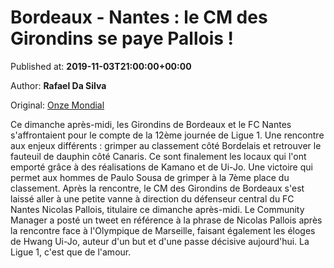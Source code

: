 
# Bordeaux - Nantes : le CM des Girondins se paye Pallois !

Published at: **2019-11-03T21:00:00+00:00**

Author: **Rafael Da Silva**

Original: [Onze Mondial](http://www.onzemondial.com/ligue-1/2019-2020/bordeaux-nantes-le-cm-des-girondins-se-paye-pallois-201549)

Ce dimanche après-midi, les Girondins de Bordeaux et le FC Nantes s'affrontaient pour le compte de la 12ème journée de Ligue 1. Une rencontre aux enjeux différents : grimper au classement côté Bordelais et retrouver le fauteuil de dauphin côté Canaris. Ce sont finalement les locaux qui l'ont emporté grâce à des réalisations de Kamano et de Ui-Jo. Une victoire qui permet aux hommes de Paulo Sousa de grimper à la 7ème place du classement.
Après la rencontre, le CM des Girondins de Bordeaux s'est laissé aller à une petite vanne à direction du défenseur central du FC Nantes Nicolas Pallois, titulaire ce dimanche après-midi. Le Community Manager a posté un tweet en référence à la phrase de Nicolas Pallois après la rencontre face à l'Olympique de Marseille, faisant également les éloges de Hwang Ui-Jo, auteur d'un but et d'une passe décisive aujourd'hui. La Ligue 1, c'est que de l'amour.
